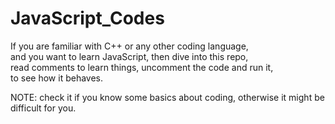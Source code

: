 # JavaScript_Codes  

If you are familiar with C++ or any other coding language,  
and you want to learn JavaScript, then dive into this repo,  
read comments to learn things, uncomment the code and run it,  
to see how it behaves.  
  
NOTE: check it if you know some basics about coding, otherwise it might be difficult for you.
